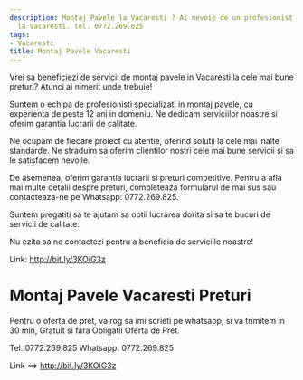 ```yaml
---
description: Montaj Pavele la Vacaresti ? Ai nevoie de un profesionist in Montaj Pavele
  la Vacaresti. tel. 0772.269.825
tags:
- Vacaresti
title: Montaj Pavele Vacaresti
---
```



Vrei sa beneficiezi de servicii de montaj pavele in Vacaresti la cele mai bune preturi? Atunci ai nimerit unde trebuie! 

Suntem o echipa de profesionisti specializati in montaj pavele, cu experienta de peste 12 ani in domeniu. Ne dedicam serviciilor noastre si oferim garantia lucrarii de calitate. 

Ne ocupam de fiecare proiect cu atentie, oferind solutii la cele mai inalte standarde. Ne straduim sa oferim clientilor nostri cele mai bune servicii si sa le satisfacem nevoile. 

De asemenea, oferim garantia lucrarii si preturi competitive. Pentru a afla mai multe detalii despre preturi, completeaza formularul de mai sus sau contacteaza-ne pe Whatsapp: 0772.269.825. 

Suntem pregatiti sa te ajutam sa obtii lucrarea dorita si sa te bucuri de servicii de calitate. 

Nu ezita sa ne contactezi pentru a beneficia de serviciile noastre! 

Link: http://bit.ly/3KOiG3z

# Montaj Pavele Vacaresti Preturi
Pentru o oferta de pret, va rog sa imi scrieti pe whatsapp, si va trimitem in 30 min, Gratuit si fara Obligatii Oferta de Pret.

Tel. 0772.269.825
Whatsapp. 0772.269.825

Link ==> http://bit.ly/3KOiG3z